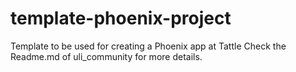 # template-phoenix-project
Template to be used for creating a Phoenix app at Tattle
Check the Readme.md of uli_community for more details.
